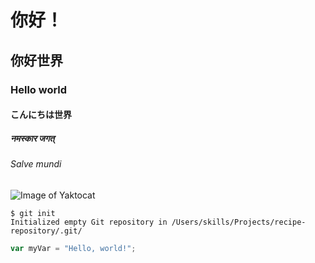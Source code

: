# 你好！
## 你好世界
### Hello world
#### こんにちは世界
##### नमस्कार जगत्
###### Salve mundi
![Image of Yaktocat](https://octodex.github.com/images/yaktocat.png)
```
$ git init
Initialized empty Git repository in /Users/skills/Projects/recipe-repository/.git/
```
``` javascript
var myVar = "Hello, world!";
```
